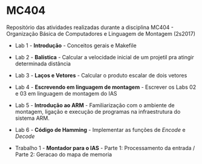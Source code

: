 # MC404
Repositório das atividades realizadas durante a disciplina MC404 - Organização Básica de Computadores e Linguagem de Montagem (2s2017)
* Lab 1 - **Introdução** - Conceitos gerais e Makefile
* Lab 2 - **Balística** - Calcular a velocidade inicial de um projetil pra atingir determinada distância
* Lab 3 - **Laços e Vetores** - Calcular o produto escalar de dois vetores
* Lab 4 - **Escrevendo em linguagem de montagem** - Escrever os Labs 02 e 03 em linguagem de montagem do IAS
* Lab 5 - **Introdução ao ARM** - Familiarização com o ambiente de montagem, ligação e execução de programas na infraestrutura do sistema ARM.
* Lab 6 - **Código de Hamming** - Implementar as funções de *Encode* e *Decode*

* Trabalho 1 - **Montador para o IAS** - Parte 1: Processamento da entrada / Parte 2: Geracao do mapa de memoria
